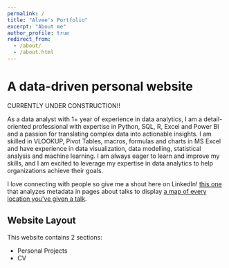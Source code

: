 ```yaml
---
permalink: /
title: "Alvee's Portfolio"
excerpt: "About me"
author_profile: true
redirect_from: 
  - /about/
  - /about.html
---
```



A data-driven personal website
======
CURRENTLY UNDER CONSTRUCTION!!

As a data analyst with 1+ year of experience in data analytics, I am a detail-oriented professional with expertise in Python, SQL, R, Excel and Power BI and a passion for translating complex data into actionable insights. I am skilled in VLOOKUP, Pivot Tables, macros, formulas and charts in MS Excel and have experience in data visualization, data modelling, statistical analysis and machine learning. I am always eager to learn and improve my skills, and I am excited to leverage my expertise in data analytics to help organizations achieve their goals.

I love connecting with people so give me a shout here on LinkedIn! [this one](https://github.com/academicpages/academicpages.github.io/blob/master/talkmap.ipynb) that analyzes metadata in pages about talks to display [a map of every location you've given a talk](https://academicpages.github.io/talkmap.html).


Website Layout
------
This website contains 2 sections:
* Personal Projects
* CV

